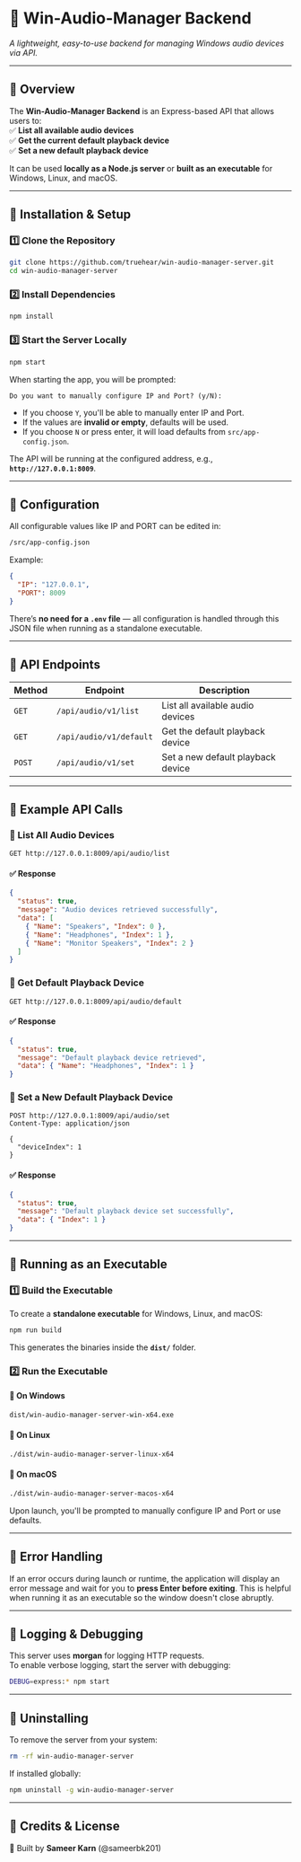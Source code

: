 # **🎵 Win-Audio-Manager Backend**  

_A lightweight, easy-to-use backend for managing Windows audio devices via API._

---

## **📌 Overview**  

The **Win-Audio-Manager Backend** is an Express-based API that allows users to:  
✅ **List all available audio devices**  
✅ **Get the current default playback device**  
✅ **Set a new default playback device**  

It can be used **locally as a Node.js server** or **built as an executable** for Windows, Linux, and macOS.

---

## **📌 Installation & Setup**  

### **1️⃣ Clone the Repository**  

```bash
git clone https://github.com/truehear/win-audio-manager-server.git
cd win-audio-manager-server
```

### **2️⃣ Install Dependencies**  

```bash
npm install
```

### **3️⃣ Start the Server Locally**  

```bash
npm start
```

When starting the app, you will be prompted:

```text
Do you want to manually configure IP and Port? (y/N):
```

- If you choose `Y`, you'll be able to manually enter IP and Port.
- If the values are **invalid or empty**, defaults will be used.
- If you choose `N` or press enter, it will load defaults from `src/app-config.json`.

The API will be running at the configured address, e.g., **`http://127.0.0.1:8009`**.

---

## **📌 Configuration**

All configurable values like IP and PORT can be edited in:

```bash
/src/app-config.json
```

Example:

```json
{
  "IP": "127.0.0.1",
  "PORT": 8009
}
```

There’s **no need for a `.env` file** — all configuration is handled through this JSON file when running as a standalone executable.

---

## **📌 API Endpoints**

| **Method** | **Endpoint** | **Description** |
|-----------|------------|----------------|
| `GET` | `/api/audio/v1/list` | List all available audio devices |
| `GET` | `/api/audio/v1/default` | Get the default playback device |
| `POST` | `/api/audio/v1/set` | Set a new default playback device |

---

## **📌 Example API Calls**

### **🔹 List All Audio Devices**

```http
GET http://127.0.0.1:8009/api/audio/list
```

#### ✅ **Response**

```json
{
  "status": true,
  "message": "Audio devices retrieved successfully",
  "data": [
    { "Name": "Speakers", "Index": 0 },
    { "Name": "Headphones", "Index": 1 },
    { "Name": "Monitor Speakers", "Index": 2 }
  ]
}
```

### **🔹 Get Default Playback Device**

```http
GET http://127.0.0.1:8009/api/audio/default
```

#### ✅ **Response**

```json
{
  "status": true,
  "message": "Default playback device retrieved",
  "data": { "Name": "Headphones", "Index": 1 }
}
```

### **🔹 Set a New Default Playback Device**

```http
POST http://127.0.0.1:8009/api/audio/set
Content-Type: application/json

{
  "deviceIndex": 1
}
```

#### ✅ **Response**

```json
{
  "status": true,
  "message": "Default playback device set successfully",
  "data": { "Index": 1 }
}
```

---

## **📌 Running as an Executable**

### **1️⃣ Build the Executable**

To create a **standalone executable** for Windows, Linux, and macOS:

```bash
npm run build
```

This generates the binaries inside the **`dist/`** folder.

### **2️⃣ Run the Executable**

#### **🔹 On Windows**

```bash
dist/win-audio-manager-server-win-x64.exe
```

#### **🔹 On Linux**

```bash
./dist/win-audio-manager-server-linux-x64
```

#### **🔹 On macOS**

```bash
./dist/win-audio-manager-server-macos-x64
```

Upon launch, you'll be prompted to manually configure IP and Port or use defaults.

---

## **📌 Error Handling**

If an error occurs during launch or runtime, the application will display an error message and wait for you to **press Enter before exiting**. This is helpful when running it as an executable so the window doesn't close abruptly.

---

## **📌 Logging & Debugging**

This server uses **morgan** for logging HTTP requests.  
To enable verbose logging, start the server with debugging:

```bash
DEBUG=express:* npm start
```

---

## **📌 Uninstalling**

To remove the server from your system:

```bash
rm -rf win-audio-manager-server
```

If installed globally:

```bash
npm uninstall -g win-audio-manager-server
```

---

## **📌 Credits & License**

🔹 Built by **Sameer Karn** (@sameerbk201)  
